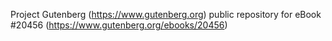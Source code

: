 Project Gutenberg (https://www.gutenberg.org) public repository for eBook #20456 (https://www.gutenberg.org/ebooks/20456)
